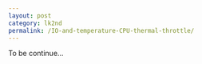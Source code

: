 ```yaml
---
layout: post
category: lk2nd
permalink: /IO-and-temperature-CPU-thermal-throttle/
---
```


To be continue...
